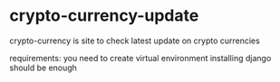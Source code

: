 # crypto-currency-update
crypto-currency is site to check latest update on crypto currencies

requirements:
you need to create virtual environment
installing  django should be enough 
